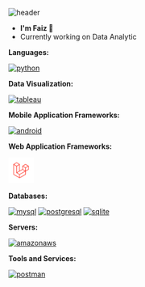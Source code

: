 ![header](https://capsule-render.vercel.app/api?text=Hi%20there&type=waving&color=0:04619f,100:000000&height=250&section=header&fontSize=70&animation=scaleIn&fontColor=ffffff)
- **I'm Faiz 👋**
- Currently working on Data Analytic

                     
**Languages:**

[<img src='https://raw.githubusercontent.com/gilbarbara/logos/master/logos/python.svg' alt='python' height='50' width='50'>](https://www.python.org/)

**Data Visualization:**

[<img src='https://raw.githubusercontent.com/gilbarbara/logos/master/logos/tableau.svg' alt='tableau' height='50' width='50'>](https://public.tableau.com/)   

**Mobile Application Frameworks:**

[<img src='https://raw.githubusercontent.com/gilbarbara/logos/master/logos/android.svg' alt='android' height='50' width='50'  >](https://developer.android.com/studio)

**Web Application Frameworks:**

[<img src='https://raw.githubusercontent.com/gilbarbara/logos/master/logos/laravel.svg' alt='laravel' height='50' width='50'>](https://laravel.com/)

**Databases:**

[<img src='https://raw.githubusercontent.com/gilbarbara/logos/master/logos/mysql.svg' alt='mysql' height='50' width='50'>](https://www.mysql.com/) [<img src='https://raw.githubusercontent.com/gilbarbara/logos/master/logos/postgresql.svg' alt='postgresql' height='50' width='50'>](https://www.postgresql.org/)  [<img src='https://raw.githubusercontent.com/gilbarbara/logos/master/logos/sqlite.svg' alt='sqlite' height='50' width='50'>](https://www.sqlite.org/index.html)

**Servers:**

[<img src='https://raw.githubusercontent.com/gilbarbara/logos/master/logos/aws.svg' alt='amazonaws' height='50' width='50'>](https://aws.amazon.com/) 

**Tools and Services:**

 [<img src='https://raw.githubusercontent.com/gilbarbara/logos/master/logos/postman-icon.svg' alt='postman' height='50' width='50'>](https://www.postman.com/)  
